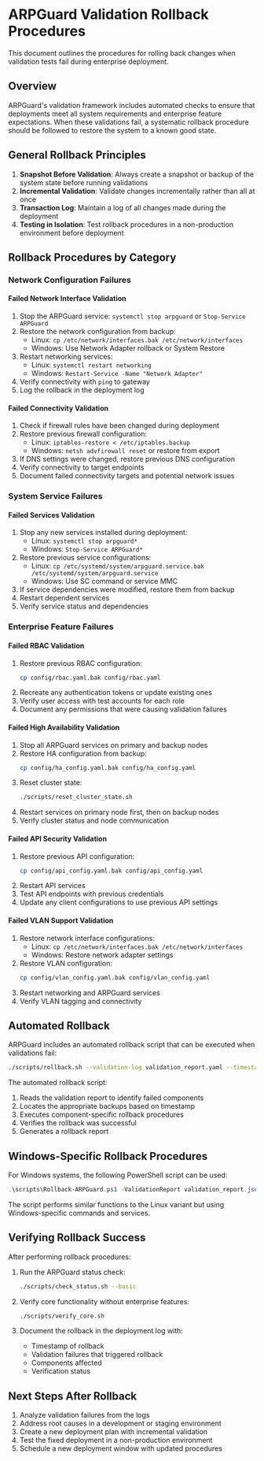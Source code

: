 # ARPGuard Validation Rollback Procedures

This document outlines the procedures for rolling back changes when validation tests fail during enterprise deployment.

## Overview

ARPGuard's validation framework includes automated checks to ensure that deployments meet all system requirements and enterprise feature expectations. When these validations fail, a systematic rollback procedure should be followed to restore the system to a known good state.

## General Rollback Principles

1. **Snapshot Before Validation**: Always create a snapshot or backup of the system state before running validations
2. **Incremental Validation**: Validate changes incrementally rather than all at once
3. **Transaction Log**: Maintain a log of all changes made during the deployment
4. **Testing in Isolation**: Test rollback procedures in a non-production environment before deployment

## Rollback Procedures by Category

### Network Configuration Failures

#### Failed Network Interface Validation
1. Stop the ARPGuard service: `systemctl stop arpguard` or `Stop-Service ARPGuard`
2. Restore the network configuration from backup:
   - Linux: `cp /etc/network/interfaces.bak /etc/network/interfaces`
   - Windows: Use Network Adapter rollback or System Restore
3. Restart networking services:
   - Linux: `systemctl restart networking`
   - Windows: `Restart-Service -Name "Network Adapter"`
4. Verify connectivity with `ping` to gateway
5. Log the rollback in the deployment log

#### Failed Connectivity Validation
1. Check if firewall rules have been changed during deployment
2. Restore previous firewall configuration:
   - Linux: `iptables-restore < /etc/iptables.backup`
   - Windows: `netsh advfirewall reset` or restore from export
3. If DNS settings were changed, restore previous DNS configuration
4. Verify connectivity to target endpoints
5. Document failed connectivity targets and potential network issues

### System Service Failures

#### Failed Services Validation
1. Stop any new services installed during deployment:
   - Linux: `systemctl stop arpguard*`
   - Windows: `Stop-Service ARPGuard*`
2. Restore previous service configurations:
   - Linux: `cp /etc/systemd/system/arpguard.service.bak /etc/systemd/system/arpguard.service`
   - Windows: Use SC command or service MMC
3. If service dependencies were modified, restore them from backup
4. Restart dependent services
5. Verify service status and dependencies

### Enterprise Feature Failures

#### Failed RBAC Validation
1. Restore previous RBAC configuration:
   ```bash
   cp config/rbac.yaml.bak config/rbac.yaml
   ```
2. Recreate any authentication tokens or update existing ones
3. Verify user access with test accounts for each role
4. Document any permissions that were causing validation failures

#### Failed High Availability Validation
1. Stop all ARPGuard services on primary and backup nodes
2. Restore HA configuration from backup:
   ```bash
   cp config/ha_config.yaml.bak config/ha_config.yaml
   ```
3. Reset cluster state:
   ```bash
   ./scripts/reset_cluster_state.sh
   ```
4. Restart services on primary node first, then on backup nodes
5. Verify cluster status and node communication

#### Failed API Security Validation
1. Restore previous API configuration:
   ```bash
   cp config/api_config.yaml.bak config/api_config.yaml
   ```
2. Restart API services
3. Test API endpoints with previous credentials
4. Update any client configurations to use previous API settings

#### Failed VLAN Support Validation
1. Restore network interface configurations:
   - Linux: `cp /etc/network/interfaces.bak /etc/network/interfaces`
   - Windows: Restore network adapter settings
2. Restore VLAN configuration:
   ```bash
   cp config/vlan_config.yaml.bak config/vlan_config.yaml
   ```
3. Restart networking and ARPGuard services
4. Verify VLAN tagging and connectivity

## Automated Rollback

ARPGuard includes an automated rollback script that can be executed when validations fail:

```bash
./scripts/rollback.sh --validation-log validation_report.yaml --timestamp 20250409-1527
```

The automated rollback script:
1. Reads the validation report to identify failed components
2. Locates the appropriate backups based on timestamp
3. Executes component-specific rollback procedures
4. Verifies the rollback was successful
5. Generates a rollback report

## Windows-Specific Rollback Procedures

For Windows systems, the following PowerShell script can be used:

```powershell
.\scripts\Rollback-ARPGuard.ps1 -ValidationReport validation_report.json -Timestamp "20250409-1527"
```

The script performs similar functions to the Linux variant but using Windows-specific commands and services.

## Verifying Rollback Success

After performing rollback procedures:

1. Run the ARPGuard status check:
   ```bash
   ./scripts/check_status.sh --basic
   ```

2. Verify core functionality without enterprise features:
   ```bash
   ./scripts/verify_core.sh
   ```

3. Document the rollback in the deployment log with:
   - Timestamp of rollback
   - Validation failures that triggered rollback
   - Components affected
   - Verification status

## Next Steps After Rollback

1. Analyze validation failures from the logs
2. Address root causes in a development or staging environment
3. Create a new deployment plan with incremental validation
4. Test the fixed deployment in a non-production environment
5. Schedule a new deployment window with updated procedures 